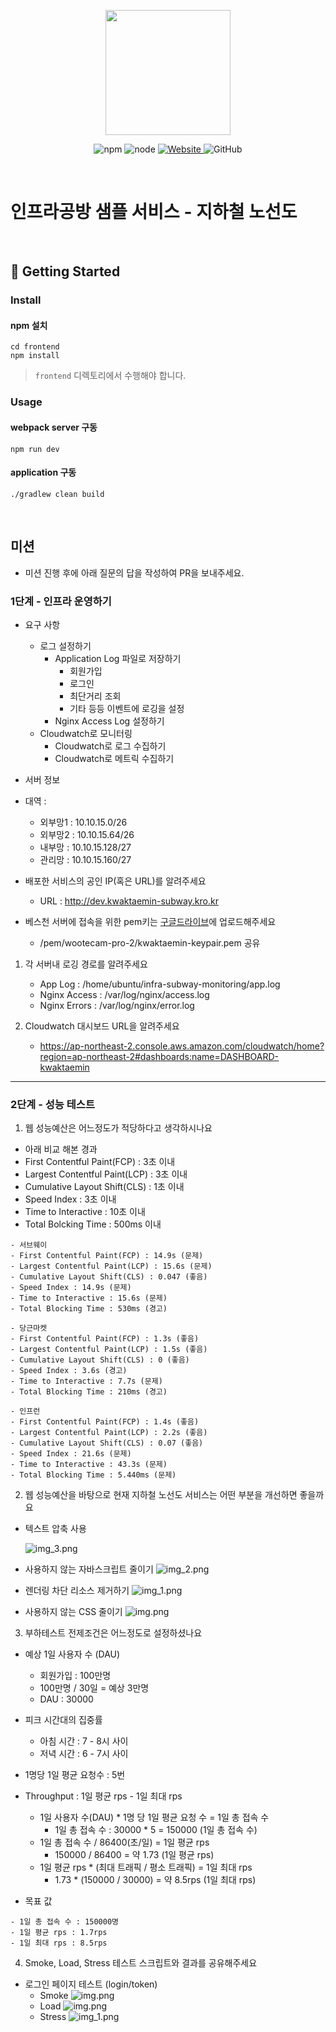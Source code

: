 <p align="center">
    <img width="200px;" src="https://raw.githubusercontent.com/woowacourse/atdd-subway-admin-frontend/master/images/main_logo.png"/>
</p>
<p align="center">
  <img alt="npm" src="https://img.shields.io/badge/npm-%3E%3D%205.5.0-blue">
  <img alt="node" src="https://img.shields.io/badge/node-%3E%3D%209.3.0-blue">
  <a href="https://edu.nextstep.camp/c/R89PYi5H" alt="nextstep atdd">
    <img alt="Website" src="https://img.shields.io/website?url=https%3A%2F%2Fedu.nextstep.camp%2Fc%2FR89PYi5H">
  </a>
  <img alt="GitHub" src="https://img.shields.io/github/license/next-step/atdd-subway-service">
</p>

<br>

# 인프라공방 샘플 서비스 - 지하철 노선도

<br>

## 🚀 Getting Started

### Install
#### npm 설치
```
cd frontend
npm install
```
> `frontend` 디렉토리에서 수행해야 합니다.

### Usage
#### webpack server 구동
```
npm run dev
```
#### application 구동
```
./gradlew clean build
```
<br>

## 미션

* 미션 진행 후에 아래 질문의 답을 작성하여 PR을 보내주세요.

### 1단계 - 인프라 운영하기
- 요구 사항
    - 로그 설정하기
        - Application Log 파일로 저장하기
            - 회원가입
            - 로그인
            - 최단거리 조회 
            - 기타 등등 이벤트에 로깅을 설정
        - Nginx Access Log 설정하기
    - Cloudwatch로 모니터링
        - Cloudwatch로 로그 수집하기
        - Cloudwatch로 메트릭 수집하기
    
- 서버 정보

- 대역 :
    - 외부망1 : 10.10.15.0/26
    - 외부망2 : 10.10.15.64/26
    - 내부망 : 10.10.15.128/27
    - 관리망 : 10.10.15.160/27

- 배포한 서비스의 공인 IP(혹은 URL)를 알려주세요
    - URL : http://dev.kwaktaemin-subway.kro.kr
-  베스천 서버에 접속을 위한 pem키는 [구글드라이브](https://drive.google.com/drive/folders/1dZiCUwNeH1LMglp8dyTqqsL1b2yBnzd1?usp=sharing)에 업로드해주세요
    - /pem/wootecam-pro-2/kwaktaemin-keypair.pem 공유

1. 각 서버내 로깅 경로를 알려주세요
   - App Log : /home/ubuntu/infra-subway-monitoring/app.log
   - Nginx Access : /var/log/nginx/access.log
   - Nginx Errors : /var/log/nginx/error.log


2. Cloudwatch 대시보드 URL을 알려주세요
   - https://ap-northeast-2.console.aws.amazon.com/cloudwatch/home?region=ap-northeast-2#dashboards:name=DASHBOARD-kwaktaemin
---

### 2단계 - 성능 테스트
1. 웹 성능예산은 어느정도가 적당하다고 생각하시나요
- 아래 비교 해본 경과 
- First Contentful Paint(FCP) : 3초 이내
- Largest Contentful Paint(LCP) : 3초 이내
- Cumulative Layout Shift(CLS)  : 1초 이내
- Speed Index : 3초 이내
- Time to Interactive : 10초 이내
- Total Bolcking Time : 500ms 이내
```
- 서브웨이
- First Contentful Paint(FCP) : 14.9s (문제)
- Largest Contentful Paint(LCP) : 15.6s (문제)
- Cumulative Layout Shift(CLS) : 0.047 (좋음)
- Speed Index : 14.9s (문제)
- Time to Interactive : 15.6s (문제)
- Total Blocking Time : 530ms (경고)
```
```
- 당근마켓 
- First Contentful Paint(FCP) : 1.3s (좋음)
- Largest Contentful Paint(LCP) : 1.5s (좋음)
- Cumulative Layout Shift(CLS) : 0 (좋음)
- Speed Index : 3.6s (경고)
- Time to Interactive : 7.7s (문제)
- Total Blocking Time : 210ms (경고)
```
```
- 인프런 
- First Contentful Paint(FCP) : 1.4s (좋음)
- Largest Contentful Paint(LCP) : 2.2s (좋음)
- Cumulative Layout Shift(CLS) : 0.07 (좋음)
- Speed Index : 21.6s (문제)
- Time to Interactive : 43.3s (문제)
- Total Blocking Time : 5.440ms (문제)
```
2. 웹 성능예산을 바탕으로 현재 지하철 노선도 서비스는 어떤 부분을 개선하면 좋을까요
- 텍스트 압축 사용
    
    ![img_3.png](src/main/resources/images/img_3.png) 
- 사용하지 않는 자바스크립트 줄이기
    ![img_2.png](src/main/resources/images/img_2.png)
- 렌더링 차단 리소스 제거하기
    ![img_1.png](src/main/resources/images/img_1.png)
- 사용하지 않는 CSS 줄이기
    ![img.png](src/main/resources/images/img.png)

3. 부하테스트 전제조건은 어느정도로 설정하셨나요

- 예상 1일 사용자 수 (DAU) 
    - 회원가입 : 100만명
    - 100만명 / 30일 = 예상 3만명
    - DAU : 30000
- 피크 시간대의 집중률  
    - 아침 시간 : 7 - 8시 사이
    - 저녁 시간 : 6 - 7시 사이 
- 1명당 1일 평균 요청수 : 5번
- Throughput : 1일 평균 rps - 1일 최대 rps
    - 1일 사용자 수(DAU) * 1명 당 1일 평균 요청 수 = 1일 총 접속 수 
        - 1일 총 접속 수 : 30000 * 5 = 150000 (1일 총 접속 수)
    - 1일 총 접속 수 / 86400(초/일) = 1일 평균 rps
        - 150000 / 86400 = 약 1.73 (1일 평균 rps)
    - 1일 평균 rps * (최대 트래픽 / 평소 트래픽) = 1일 최대 rps 
        - 1.73 * (150000 / 30000) = 약 8.5rps (1일 최대 rps)
  
- 목표 값  
~~~
- 1일 총 접속 수 : 150000명
- 1일 평균 rps : 1.7rps
- 1일 최대 rps : 8.5rps
~~~
4. Smoke, Load, Stress 테스트 스크립트와 결과를 공유해주세요
- 로그인 페이지 테스트 (login/token)
    - Smoke
      ![img.png](src/main/resources/images/k6_login_smoke.png)
    - Load
      ![img.png](img.png)
    - Stress
      ![img_1.png](img_1.png)